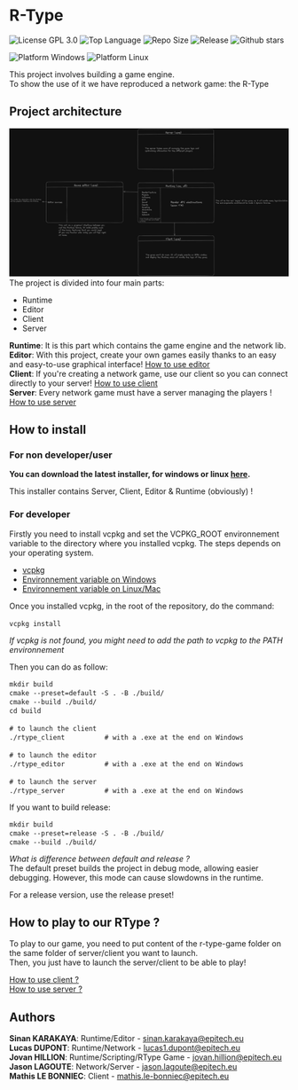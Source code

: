 # R-Type
![License GPL 3.0](https://img.shields.io/github/license/Sinan-Karakaya/R-Type)
![Top Language](https://img.shields.io/github/languages/top/Sinan-Karakaya/R-Type)
![Repo Size](https://img.shields.io/github/repo-size/Sinan-Karakaya/R-Type)
![Release](https://img.shields.io/github/v/release/Sinan-Karakaya/R-Type)
![Github stars](https://img.shields.io/github/stars/Sinan-Karakaya/R-Type)

![Platform Windows](https://img.shields.io/badge/platform-Windows-orange)
![Platform Linux](https://img.shields.io/badge/platform-Linux-orange)

This project involves building a game engine. \
To show the use of it we have reproduced a network game: the R-Type

## Project architecture
![Project architecture](docs/assets/architecture.png)
The project is divided into four main parts:
- Runtime
- Editor
- Client
- Server

**Runtime**: It is this part which contains the game engine and the network lib. \
**Editor**: With this project, create your own games easily thanks to an easy and easy-to-use graphical interface! [How to use editor](https://github.com/Sinan-Karakaya/R-Type/wiki/Editor) \
**Client**: If you're creating a network game, use our client so you can connect directly to your server! [How to use client](https://github.com/Sinan-Karakaya/R-Type/wiki/Client) \
**Server**: Every network game must have a server managing the players ! [How to use server](https://github.com/Sinan-Karakaya/R-Type/wiki/Server)

## How to install

### For non developer/user

**You can download the latest installer, for windows or linux [here](https://github.com/Sinan-Karakaya/R-Type/releases).**

This installer contains Server, Client, Editor & Runtime (obviously) !

### For developer

Firstly you need to install vcpkg and set the VCPKG_ROOT environnement variable to the directory where you installed vcpkg. The steps
depends on your operating system.

- [vcpkg](https://vcpkg.io/en/getting-started)
- [Environnement variable on Windows](https://phoenixnap.com/kb/windows-set-environment-variable#:~:text=Follow%20the%20steps%20to%20set%20environment%20variables%20using,the%20New%20User%20Variable%20prompt%20and%20click%20OK.)
- [Environnement variable on Linux/Mac](https://phoenixnap.com/kb/linux-set-environment-variable#:~:text=Set%20an%20Environment%20Variable%20in%20Linux%20Permanently%201,file%20in%20the%20%2Fetc%2Fprofile.d%20folder%3A%20...%20%C3%89l%C3%A9ments%20suppl%C3%A9mentaires)

Once you installed vcpkg, in the root of the repository, do the command:

`vcpkg install`

_If vcpkg is not found, you might need to add the path to vcpkg to the PATH environnement_

Then you can do as follow:

```
mkdir build
cmake --preset=default -S . -B ./build/
cmake --build ./build/
cd build

# to launch the client
./rtype_client          # with a .exe at the end on Windows

# to launch the editor
./rtype_editor          # with a .exe at the end on Windows

# to launch the server
./rtype_server          # with a .exe at the end on Windows
```

If you want to build release:
```
mkdir build
cmake --preset=release -S . -B ./build/
cmake --build ./build/
```

*What is difference between default and release ?* \
The default preset builds the project in debug mode, allowing easier debugging. However, this mode can cause slowdowns in the runtime.

For a release version, use the release preset!

## How to play to our RType ?

To play to our game, you need to put content of the r-type-game folder on the same folder of server/client you want to launch. \
Then, you just have to launch the server/client to be able to play!

[How to use client ?](https://github.com/Sinan-Karakaya/R-Type/wiki/Client)\
[How to use server ?](https://github.com/Sinan-Karakaya/R-Type/wiki/Server)

## Authors

**Sinan KARAKAYA**: Runtime/Editor - <sinan.karakaya@epitech.eu> \
**Lucas DUPONT**: Runtime/Network - <lucas1.dupont@epitech.eu> \
**Jovan HILLION**: Runtime/Scripting/RType Game - <jovan.hillion@epitech.eu> \
**Jason LAGOUTE**: Network/Server - <jason.lagoute@epitech.eu> \
**Mathis LE BONNIEC**: Client - <mathis.le-bonniec@epitech.eu>